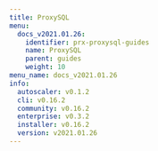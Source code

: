 ```yaml
---
title: ProxySQL
menu:
  docs_v2021.01.26:
    identifier: prx-proxysql-guides
    name: ProxySQL
    parent: guides
    weight: 10
menu_name: docs_v2021.01.26
info:
  autoscaler: v0.1.2
  cli: v0.16.2
  community: v0.16.2
  enterprise: v0.3.2
  installer: v0.16.2
  version: v2021.01.26
---
```


